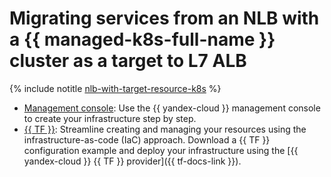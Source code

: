 # Migrating services from an NLB with a {{ managed-k8s-full-name }} cluster as a target to L7 ALB

{% include notitle [nlb-with-target-resource-k8s](../../../../_tutorials/security/nlb-with-target-resource-k8s.md) %}

* [Management console](console.md): Use the {{ yandex-cloud }} management console to create your infrastructure step by step.
* [{{ TF }}](terraform.md): Streamline creating and managing your resources using the infrastructure-as-code (IaC) approach. Download a {{ TF }} configuration example and deploy your infrastructure using the [{{ yandex-cloud }} {{ TF }} provider]({{ tf-docs-link }}).
